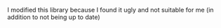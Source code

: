 I modified this library because I found it ugly and not suitable for me (in addition to not being up to date)

